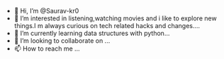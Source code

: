 - 👋 Hi, I’m @Saurav-kr0
- 👀 I’m interested in listening,watching movies and i like to explore new things.I m always curious on tech related hacks and changes....
- 🌱 I’m currently learning data structures with python...
- 💞️ I’m looking to collaborate on ...
- 📫 How to reach me ...

<!---
Saurav-kr0/Saurav-kr0 is a ✨ special ✨ repository because its `README.md` (this file) appears on your GitHub profile.
You can click the Preview link to take a look at your changes.
--->
